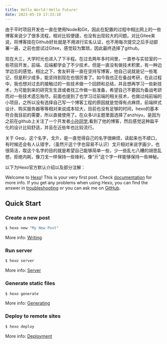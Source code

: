 ```yaml
---
title: Hello World！Hello Future!
date: 2023-05-19 17:33:10
---
```

由于平时项目开发也一直在使用Node和Git，因此在配置的过程中相比网上的一些博客来说少了很多流程，相对比较便捷，也没有出现较大的问题。对比Gitee来说，将博客挂在Github好处就是不用进行实名认证，也不用每次提交之后手动部署一遍，之前也尝试过Gitee，感觉较为繁琐，因此最终选择了github。

现在大三，大学时光也进入了下半程。在过去两年多时间里，一直参与实验室的一些项目开发，前端、后端都学会了不少技术，但是一直没有做技术积累，有一种边学边忘的感觉。相比之下，舍友轩哥一直在坚持写博客，他自己说就是记一些笔记，但是积少成多，能坚持到现在也很厉害了。如今我也正在备战考研，在此过程中，我也想对过去的接触过的一些技术做一个回顾和总结，并且想再学习一些新技术，为可能到来的研究生生涯或者找工作做一些准备，希望自己不要因为备战考研而对一些技术遗忘殆尽。前面也提到了也学习过前端的相关技术，也做过纯前端的小项目，之所以没有选择自己写一个博客工程的原因就是觉得有点麻烦，前端样式设计、购买服务器等等相对来说成本较大，目前也没有足够的时间，hexo的基本符合我目前的需要，所以直接使用了。在众多UI主题里面选择了anzhiyu，是因为之前在github上关注了一个开发者[小孙同学](https://github.com/sun0225SUN),看到了他的博客，然后感觉这种扁平化的设计比较舒适，并且在近些年也比较流行。

关于 Geqi，这个名字，戈亓，是一直觉得自己的名字很麻烦，读起来也不顺口，有时候还会有人认错字，（虽然亓这个字也容易不认识）戈亓相对来说字画少，也很简洁，取这个名字的目的就是希望自己能够简单一些，少一些乱七八糟的胡思乱想，拒绝内耗，像刀戈一样保持一些锋利，像“亓”这个字一样能够保持一些神秘。

 以下为Hexo官方默认介绍以及部分注解：

Welcome to [Hexo](https://hexo.io/)! This is your very first post. Check [documentation](https://hexo.io/docs/) for more info. If you get any problems when using Hexo, you can find the answer in [troubleshooting](https://hexo.io/docs/troubleshooting.html) or you can ask me on [GitHub](https://github.com/hexojs/hexo/issues).

## Quick Start

### Create a new post

``` bash
$ hexo new "My New Post"
```

More info: [Writing](https://hexo.io/docs/writing.html)

### Run server

``` bash
$ hexo server
```

More info: [Server](https://hexo.io/docs/server.html)

### Generate static files

``` bash
$ hexo generate
```

More info: [Generating](https://hexo.io/docs/generating.html)

### Deploy to remote sites

``` bash
$ hexo deploy
```

More info: [Deployment](https://hexo.io/docs/one-command-deployment.html)
